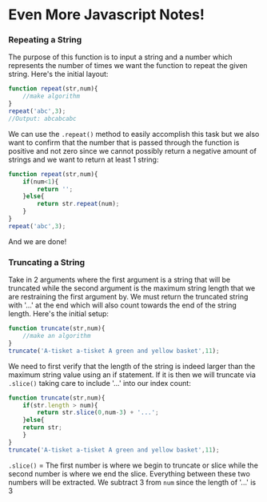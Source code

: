# Even More Javascript Notes!

### Repeating a String
The purpose of this function is to input a string and a number which represents the number of times we want the function to repeat the given string. Here's the initial layout:

```Javascript
function repeat(str,num){
	//make algorithm
}
repeat('abc',3);
//Output: abcabcabc
```

We can use the `.repeat()` method to easily accomplish this task but we also want to confirm that the number that is passed through the function is positive and not zero since we cannot possibly return a negative amount of strings and we want to return at least 1 string:

```Javascript
function repeat(str,num){
	if(num<1){
		return '';
	}else{
		return str.repeat(num);
	}
}
repeat('abc',3);
```

And we are done!

### Truncating a String
Take in 2 arguments where the first argument is a string that will be truncated while the second argument is the maximum string length that we are restraining the first argument by. We must return the truncated string with '...' at the end which will also count towards the end of the string length. Here's the initial setup:

```Javascript
function truncate(str,num){
	//make an algorithm
}
truncate('A-tisket a-tisket A green and yellow basket',11);
```

We need to first verify that the length of the string is indeed larger than the maximum string value using an if statement. If it is then we will truncate via `.slice()` taking care to include '...' into our index count:

```Javascript
function truncate(str,num){
	if(str.length > num){
		return str.slice(0,num-3) + '...';
	}else{
	return str;
	}
}
truncate('A-tisket a-tisket A green and yellow basket',11);
```

`.slice()` = The first number is where we begin to truncate or slice while the second number is where we end the slice. Everything between these two numbers will be extracted. We subtract 3 from `num` since the length of '...' is 3